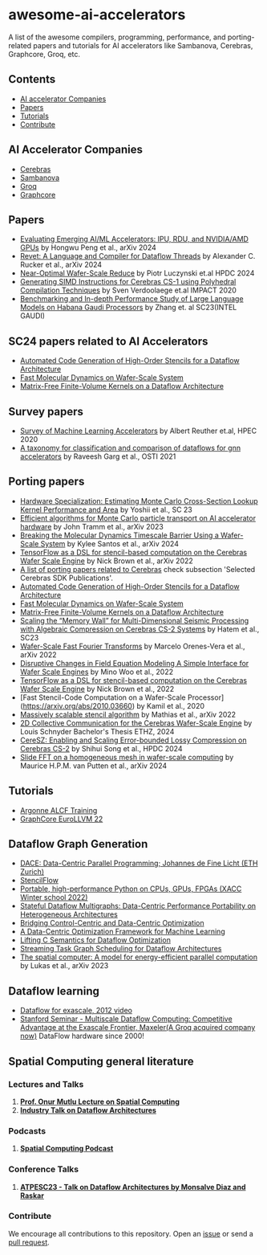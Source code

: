 # awesome-ai-accelerators
A list of the awesome compilers, programming, performance, and porting-related papers and tutorials for AI accelerators like Sambanova, Cerebras, Graphcore, Groq, etc.


## Contents
- [AI accelerator Companies](#ai-accelerator-companies)
- [Papers](#papers)
- [Tutorials](#tutorials)
- [Contribute](#contribute)

## AI Accelerator Companies
- [Cerebras](https://www.cerebras.net/)
- [Sambanova](https://sambanova.ai/)
- [Groq](https://groq.com/)
- [Graphcore](https://www.graphcore.ai/)

## Papers

- [Evaluating Emerging AI/ML Accelerators: IPU, RDU, and NVIDIA/AMD GPUs](https://arxiv.org/abs/2002.03794) by Hongwu Peng et al., arXiv 2024
- [Revet: A Language and Compiler for Dataflow Threads](https://arxiv.org/pdf/2302.06124) by Alexander C. Rucker et al., arXiv 2024
- [Near-Optimal Wafer-Scale Reduce](https://spcl.inf.ethz.ch/Publications/.pdf/luczynski-gianinazzi-hpdc-2024) by Piotr Luczynski et.al HPDC 2024
- [Generating SIMD Instructions for Cerebras CS-1 using Polyhedral Compilation Techniques](https://cerebras.net/wp-content/uploads/2021/04/IMPACT_2020_paper_3.pdf) by Sven Verdoolaege et.al IMPACT 2020
- [Benchmarking and In-depth Performance Study of Large Language Models on Habana Gaudi Processors](https://dl.acm.org/doi/10.1145/3624062.3624257) by Zhang et. al SC23(INTEL GAUDI)

## SC24 papers related to AI Accelerators
 - [Automated Code Generation of High-Order Stencils for a Dataflow Architecture](https://sc24.conference-program.com/presentation/?id=pap440&sess=sess403)
 - [Fast Molecular Dynamics on Wafer-Scale System](https://sc24.conference-program.com/presentation/?id=pap657&sess=sess384)
 - [Matrix-Free Finite-Volume Kernels on a Dataflow Architecture](https://sc24.conference-program.com/presentation/?id=pap439&sess=sess382)

## Survey papers
- [Survey of Machine Learning Accelerators](https://ieeexplore.ieee.org/document/9286149) by Albert Reuther et.al, HPEC 2020
- [A taxonomy for classification and comparison of dataflows for gnn accelerators](https://www.osti.gov/biblio/1817326) by Raveesh Garg et al., OSTI 2021

## Porting papers
- [Hardware Specialization: Estimating Monte Carlo Cross-Section Lookup Kernel Performance and Area](https://dl.acm.org/doi/10.1145/3624062.3625534) by Yoshii et al., SC 23
- [Efficient algorithms for Monte Carlo particle transport on AI accelerator hardware](https://arxiv.org/abs/2311.01739) by John Tramm et al., arXiv 2023
- [Breaking the Molecular Dynamics Timescale Barrier Using a Wafer-Scale System](https://arxiv.org/abs/2405.07898) by Kylee Santos et al., arXiv 2024
- [TensorFlow as a DSL for stencil-based computation on the Cerebras Wafer Scale Engine](https://arxiv.org/abs/2210.04795) by Nick Brown et al., arXiv 2022
- [A list of porting papers related to Cerebras](https://www.cerebras.net/blog/supercharge-your-hpc-research-with-the-cerebras-sdk) check subsection 'Selected Cerebras SDK Publications'.
- [Automated Code Generation of High-Order Stencils for a Dataflow Architecture](https://sc24.conference-program.com/presentation/?id=pap440&sess=sess403)
- [Fast Molecular Dynamics on Wafer-Scale System](https://sc24.conference-program.com/presentation/?id=pap657&sess=sess384)
- [Matrix-Free Finite-Volume Kernels on a Dataflow Architecture](https://sc24.conference-program.com/presentation/?id=pap439&sess=sess382)
- [Scaling the “Memory Wall” for Multi-Dimensional Seismic Processing with Algebraic Compression on Cerebras CS-2 Systems](https://dl.acm.org/doi/10.1145/3581784.3627042) by Hatem et al., SC23
- [Wafer-Scale Fast Fourier Transforms](https://arxiv.org/pdf/2209.15040) by Marcelo Orenes-Vera et al., arXiv 2022
- [Disruptive Changes in Field Equation Modeling A Simple Interface for Wafer Scale Engines](https://arxiv.org/pdf/2209.13768) by Mino Woo et al., 2022
- [TensorFlow as a DSL for stencil-based computation on the Cerebras Wafer Scale Engine](https://arxiv.org/abs/2210.04795) by Nick Brown et al., 2022
- [Fast Stencil-Code Computation on a Wafer-Scale Processor] (https://arxiv.org/abs/2010.03660) by Kamil et al., 2020
- [Massively scalable stencil algorithm](https://arxiv.org/pdf/2204.03775) by Mathias et al., arXiv 2022
- [2D Collective Communication for the Cerebras Wafer-Scale Engine](https://www.research-collection.ethz.ch/bitstream/handle/20.500.11850/698365/1/bt_Louis_Schnyder.pdf) by Louis Schnyder Bachelor's Thesis ETHZ, 2024
- [CereSZ: Enabling and Scaling Error-bounded Lossy Compression on Cerebras CS-2](https://www.research-collection.ethz.ch/bitstream/handle/20.500.11850/698365/1/bt_Louis_Schnyder.pdf) by Shihui Song et al., HPDC 2024
- [Slide FFT on a homogeneous mesh in wafer-scale computing](https://arxiv.org/pdf/2401.05427) by Maurice H.P.M. van Putten et al., arXiv 2024

## Tutorials
- [Argonne ALCF Training](https://www.alcf.anl.gov/ai-testbed-training-workshops)
- [GraphCore EuroLLVM 22](https://www.youtube.com/watch?v=nr2ibjPg7bc&list=PL_R5A0lGi1AC5aYjEmBIAMMyibsENvvdU&index=13)

## Dataflow Graph Generation
- [DACE: Data-Centric Parallel Programming; Johannes de Fine Licht (ETH Zurich)](https://www.youtube.com/watch?v=t0T34AWDpgo)
- [StencilFlow](https://youtu.be/HZ6n0vctp2o?si=gz8AF8mi9RjtTUHI)
- [Portable, high-performance Python on CPUs, GPUs, FPGAs (XACC Winter school 2022)](https://www.youtube.com/watch?v=FGYGxI5BKcM)
- [Stateful Dataflow Multigraphs: Data-Centric Performance Portability on Heterogeneous Architectures](https://youtu.be/ujKZXUmFAlw?si=zo8x7xP3u-ovRyr7)
- [Bridging Control-Centric and Data-Centric Optimization](https://spcl.inf.ethz.ch/Publications/.pdf/dcir-cgo23.pdf)
- [A Data-Centric Optimization Framework for Machine Learning](https://dl.acm.org/doi/pdf/10.1145/3524059.3532364)
- [Lifting C Semantics for Dataflow Optimization](https://spcl.inf.ethz.ch/Publications/.pdf/calotoiu-c2dace.pdf)
- [Streaming Task Graph Scheduling for Dataflow Architectures](https://youtu.be/cAuihrBDt-Y?si=k_dEJfS5jWoj1E1B)
- [The spatial computer: A model for energy-efficient parallel computation](https://arxiv.org/pdf/2205.04934) by Lukas et al., arXiv 2023

## Dataflow learning
- [Dataflow for exascale, 2012 video](https://www.youtube.com/watch?v=rJ2MrtZPWFc)
- [Stanford Seminar - Multiscale Dataflow Computing: Competitive Advantage at the Exascale Frontier, Maxeler(A Groq acquired company now)](https://www.youtube.com/watch?v=Nwdu7QlFUnA) DataFlow hardware since 2000!


## Spatial Computing general literature
### Lectures and Talks

1. [**Prof. Onur Mutlu Lecture on Spatial Computing**](https://www.youtube.com/watch?v=8zbh4gWGa7I)
2. [**Industry Talk on Dataflow Architectures**](https://www.youtube.com/watch?v=Nwdu7QlFUnA)

### Podcasts

1. [**Spatial Computing Podcast**](https://www.youtube.com/watch?v=lTlpJ2Mz4zs)

### Conference Talks
1. [**ATPESC23 - Talk on Dataflow Architectures by Monsalve Diaz and Raskar**](https://extremecomputingtraining.anl.gov/wp-content/uploads/sites/96/2023/08/ATPESC-2023-Track-1-Talk-6-Monsalve-Diaz-Raskar-Dataflow-Architectures.pdf)

### Contribute
We encourage all contributions to this repository. Open an [issue](https://github.com/Sameeranjoshi/awesome-ai-accelerators/issues) or send a [pull request](https://github.com/Sameeranjoshi/awesome-ai-accelerators/pulls).
